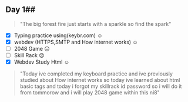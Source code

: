 ## Day 1##
>"The big forest fire just starts with a sparkle so find the spark"
- [x] Typing practice using(keybr.com) ☺
- [x] webdev (HTTPS,SMTP and How internet works) ☺
- [ ] 2048 Game ☹
- [ ] Skill Rack ☹
- [x] Webdev Study Html ☺
>"Today ive completed my keyboard practice and ive previously studied about How internet works so today ive learned about html basic tags and today i forgot my skillrack id password so i will do it from tommorow and i will play 2048 game within this ni8"